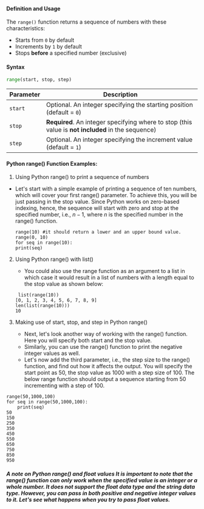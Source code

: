 #### Definition and Usage
The `range()` function returns a sequence of numbers with these characteristics:
- Starts from `0` by default
- Increments by `1` by default
- Stops **before** a specified number (exclusive)

#### Syntax
```python
range(start, stop, step)
```
| Parameter | Description |
|-----------|-------------|
| `start`   | Optional. An integer specifying the starting position (default = `0`) |
| `stop`    | **Required**. An integer specifying where to stop (this value is **not included** in the sequence) |
| `step`    | Optional. An integer specifying the increment value (default = `1`) |
#### Python range() Function Examples:
1.  Using Python range() to print a sequence of numbers
   - Let's start with a simple example of printing a sequence of ten numbers, which will cover your first range() parameter. To achieve this, you will be just passing in the stop value. Since Python works on zero-based indexing, hence, the sequence will start with zero and stop at the specified number, i.e., $n-1$, where $n$ is the specified number in the range() function.
     ```
     range(10) #it should return a lower and an upper bound value.
     range(0, 10)
     for seq in range(10):
     print(seq)
     
     ```
2. Using Python range() with list()
   - You could also use the range function as an argument to a list in which case it would result in a list of numbers with a length equal to the stop value as shown below:

    ```
     list(range(10))
    [0, 1, 2, 3, 4, 5, 6, 7, 8, 9]
    len(list(range(10)))
    10
    ```
3. Making use of start, stop, and step in Python range()
   - Next, let's look another way of working with the range() function. Here you will specify both start and the stop value.
   - Similarly, you can use the range() function to print the negative integer values as well.
   - Let's now add the third parameter, i.e., the step size to the range() function, and find out how it affects the output. You will specify the start point as 50, the stop value as 1000 with a step size of 100. The below range function should output a sequence starting from 50 incrementing with a step of 100.

```
range(50,1000,100)
for seq in range(50,1000,100):
    print(seq)
50
150
250
350
450
550
650
750
850
950
```

##### A note on Python range() and float values It is important to note that the range() function can only work when the specified value is an integer or a whole number. It does not support the float data type and the string data type. However, you can pass in both positive and negative integer values to it. Let's see what happens when you try to pass float values.
